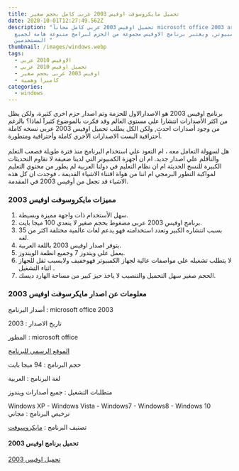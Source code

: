 ```yaml
---
title: تحميل مايكروسوفت اوفيس 2003 عربى كامل بحجم صغير
date: 2020-10-01T12:27:49.562Z
description: "تحميل اوفيس 2003 عربي كامل مجانآ microsoft office 2003 arabic بحجم
  صغير للكمبيوتر, ويعتبر برنامج الاوفيس مجموعة من الحزم لبرامج متنوعة هامة لجميع
  المستخدمين "
thumbnail: /images/windows.webp
tags:
  - الاوفيس 2010 عربي
  - تحميل اوفيس 2010 عربي
  - اوفيس 2003 عربى بحجم صغير
  - كاميرا وهمية
categories:
  - windows
---
```

<!--StartFragment-->

برنامج اوفيس 2003 هو الاصدارالاول للحزمة وتم اصدار حزم اخري كثيرة، ولكن يظل من اكثر الأصدارات انتشارا علي مستوي العالم وقد فكرت بالموضوع كثيرآ لماذا؟ بالرغم من وجود أصدارات احدث, ولكن الكل يطلب تحميل اوفيس 2003 عربي نسخه كاملة أحترافية اليست الاصدارات الأخري كاملة وأحترافية ومتطورة.\
\
هل لسهولة التعامل معه ، ام التعود علي استخدام البرنامج منذ فترة طويلة فصعب التعلم والتأقلم علي اصدار جديد. ام ان أجهزة الكمبيوتر التي لدينا ضعيفة لا تقاوم التحديثات الكبيرة للنسخ الحديثة ام ان نظام التعليم في دولنا العربية لم يطور من محتوي التعليم لمواكبة التطور البرمجي ام اننا من هواة اقتناء الاشياء القديمة ، فوجدت ان كل هذه الاشياء قد تجعل من أوفيس 2003 في المقدمة.



### مميزات مايكروسوفت اوفيس 2003

1. سهل الأستخدام ذات واجهة مميزة وبسيطة.
2. برنامج اوفيس 2003 عربى مضغوط بحجم صغير لا يتعدي 100 ميجا بايت.
3. بسبب انتشاره الكبير وتعدد استخدامته فهو يدعم لغات عالمية مختلفة اكثر من 35 لغه.
4. يتوفر اصدار اوفيس 2003 باللغة العربية.
5. يعمل علي ويندوز 7 وجميع انظمة الويندوز.
6. لا يتطلب تشغيله علي مواصفات عالية لجهاز الكمبيوتر فهوخفيف ولايسبب ثقل للجهاز اثناء التشغيل .
7. الحجم صغير سهل التحميل والتنصيب لا ياخذ حيز كبير من مساحة الهارد ديسك.

### معلومات عن اصدار مايكرسوفت اوفيس 2003

أصدار البرنامج : microsoft office 2003

تاريخ الاصدار : 2003

المطور : microsoft office

[الموقع الرسمي للبرنامج](https://www.microsoft.com/ar-eg/)

حجم البرنامج : 94 ميجا بايت

لغة البرنامج : العربية

متطلبات التشغيل : جميع أصدارات ويندوز

Windows XP - Windows Vista - Windows7 - Windows8 - Windows 10\
ترخيص البرنامج : مجاني

تصنيف البرنامج : [مايكروسوفت](https://www.tahmil.me/windows)

#### تحميل برنامج اوفيس 2003

[تحميل اوفيس 2003](https://link.almanse.com/search/?label=https://www.up-4ever.org/rew7wn5rtmea)

<!--EndFragment-->